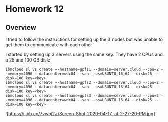 # Homework 12

## Overview

I tried to follow the instructions for setting up the 3 nodes but was unable to get them to communicate with each other

I started by setting up 3 servers using the same key. They have 2 CPUs and a 25 and 100 GB disk:

```
ibmcloud sl vs create --hostname=gpfs1 --domain=server.cloud --cpu=2 --memory=4096 --datacenter=wdc04 --san --os=UBUNTU_16_64 --disk=25 --disk=100 key=<key>
ibmcloud sl vs create --hostname=gpfs2 --domain=server.cloud --cpu=2 --memory=4096 --datacenter=wdc04 --san --os=UBUNTU_16_64 --disk=25 --disk=100 key=<key>
ibmcloud sl vs create --hostname=gpfs3 --domain=server.cloud --cpu=2 --memory=4096 --datacenter=wdc04 --san --os=UBUNTU_16_64 --disk=25 --disk=100 key=<key>
```

![https://i.ibb.co/7vwbj2z/Screen-Shot-2020-04-17-at-2-27-20-PM.jpg]
